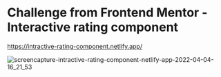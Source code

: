 # Challenge from Frontend Mentor - Interactive rating component

https://intractive-rating-component.netlify.app/

![screencapture-intractive-rating-component-netlify-app-2022-04-04-16_21_53](https://user-images.githubusercontent.com/71316063/161538207-7a450f9c-18b4-48c1-b558-2fb2e554365d.png)




